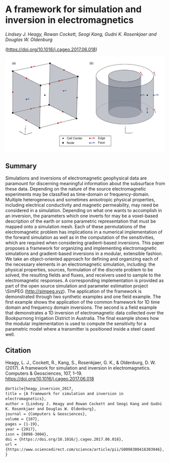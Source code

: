 # A framework for simulation and inversion in electromagnetics 

_Lindsey J. Heagy, Rowan Cockett, Seogi Kang, Gudni K. Rosenkjaer and Douglas W. Oldenburg_

(https://doi.org/10.1016/j.cageo.2017.06.018)

![finiteVolume](./paper/thumbnail.png)

## Summary

Simulations and inversions of electromagnetic geophysical data are paramount for discerning meaningful information about the subsurface from these data. Depending on the nature of the source electromagnetic experiments may be classified as time-domain or frequency-domain. Multiple heterogeneous and sometimes anisotropic physical properties, including electrical conductivity and magnetic permeability, may need be considered in a simulation. Depending on what one wants to accomplish in an inversion, the parameters which one inverts for may be a voxel-based description of the earth or some parametric representation that must be mapped onto a simulation mesh. Each of these permutations of the electromagnetic problem has implications in a numerical implementation of the forward simulation as well as in the computation of the sensitivities, which are required when considering gradient-based inversions. This paper proposes a framework for organizing and implementing
electromagnetic simulations and gradient-based inversions in a modular, extensible fashion. We take an object-oriented approach for defining and organizing each of the necessary elements in an electromagnetic simulation,
including: the physical properties, sources, formulation of the discrete problem to be solved, the resulting fields and fluxes, and receivers used to sample to the electromagnetic responses.  A corresponding implementation is provided as part of the open source simulation and parameter estimation project \SimPEG (http://simpeg.xyz). The application of the framework is demonstrated through two synthetic examples and one field example. The first
example shows the application of the common framework for 1D time domain and frequency domain inversions. The second is a field example that demonstrates a 1D inversion of electromagnetic data collected over the Bookpurnong Irrigation District in Australia. The final example shows how the modular implementation is used to compute the sensitivity for a parametric model where a transmitter is positioned inside a steel cased well.

## Citation

Heagy, L. J., Cockett, R., Kang, S., Rosenkjaer, G. K., & Oldenburg, D. W. (2017). A framework for simulation and inversion in electromagnetics. Computers & Geosciences, 107, 1–19. https://doi.org/10.1016/j.cageo.2017.06.018

```
@article{heagy_inversion_2017,
title = {A framework for simulation and inversion in electromagnetics},
author = {Lindsey J. Heagy and Rowan Cockett and Seogi Kang and Gudni K. Rosenkjaer and Douglas W. Oldenburg},
journal = {Computers & Geosciences},
volume = {107},
pages = {1-19},
year = {2017},
issn = {0098-3004},
doi = {https://doi.org/10.1016/j.cageo.2017.06.018},
url = {https://www.sciencedirect.com/science/article/pii/S0098300416303946},
}

```
